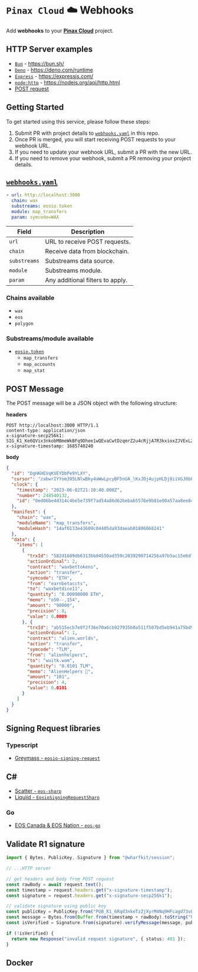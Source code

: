 # `Pinax Cloud` ☁️ Webhooks

Add **webhooks** to your [**Pinax Cloud**](https://pinax.network/) project.

## HTTP Server examples

- [`Bun`](/examples/bun) - https://bun.sh/
- [`Deno`](/examples/deno) - https://deno.com/runtime
- [`Express`](/examples/express) - https://expressjs.com/
- [`node:http`](/examples/node:http) - https://nodejs.org/api/http.html
- [POST request](/examples/post.http)

## Getting Started

To get started using this service, please follow these steps:

1. Submit PR with project details to [`webhooks.yaml`](webhooks.yml) in this repo.
2. Once PR is merged, you will start receiving POST requests to your webhook URL.
3. If you need to update your webhook URL, submit a PR with the new URL.
4. If you need to remove your webhook, submit a PR removing your project details.

## [`webhooks.yaml`](webhooks.yml)
```yaml
- url: http://localhost:3000
  chain: wax
  substreams: eosio.token
  module: map_transfers
  param: symcode=WAX
```

| Field         | Description |
| ------------- | ----------- |
| `url`         | URL to receive POST requests. |
| `chain`       | Receive data from blockchain. |
| `substreams`  | Substreams data source. |
| `module`      | Substreams module. |
| `param`       | Any additional filters to apply. |

### Chains available
- `wax`
- `eos`
- `polygon`

### Substreams/module available
- [`eosio.token`](https://github.com/pinax-network/substreams/tree/develop/eosio.token)
  - `map_transfers`
  - `map_accounts`
  - `map_stat`

## POST Message

The POST message will be a JSON object with the following structure:

**headers**

```http
POST http://localhost:3000 HTTP/1.1
content-type: application/json
x-signature-secp256k1: SIG_K1_Ke6QVix3nkobMBmeWkBFq9Dhee1wQEvaCwtDzqmrZ2u4cRjjA7R3kxioxZJVExL2J14RYxpzeFP4mkohUwQsBSmAPKz5mG
x-signature-timestamp: 1685740240
```

**body**

```json
{
  "id": "DgHKHEVqKVEYDbPe9YLXY",
  "cursor": "zabwrIYYom395LNlwBky4aWwLpcyBF5nUA_lKxJDj4ujpHLDj8iiVGJ0bE7Uwvz1iBLoQgyrj4vIEC9z9JRWvoO_kek26CQ_QC4lwYHvrrTvKfb1aFsTJO5qW77bM9DRWTjfZwnyfbgJ6tWybvPfNks1Z5QiKmO7jG1ZooMCePBDv3sxwWmvcMnV1fvE8NRI_-IiEbKpnX-rBWZ-KE9cNJnQZ_PKvTx2ZHY=",
  "clock": {
    "timestamp": "2023-06-02T21:10:40.000Z",
    "number": 248540132,
    "id": "0ed06be4d314c4be5e739f7ad54a86d62bebab5576e9b81e00a57aa8ee84dea8"
  },
  "manifest": {
    "chain": "wax",
    "moduleName": "map_transfers",
    "moduleHash": "14af0133e41609c04405da93daeab01806068241"
  },
  "data": {
    "items": [
      {
        "trxId": "582d1689db6313bb04550ad359c2039290714256a97b5ac15e6d764f0d870f74",
        "actionOrdinal": 2,
        "contract": "waxbettokens",
        "action": "transfer",
        "symcode": "ETH",
        "from": "earnbetaccts",
        "to": "waxbetdice11",
        "quantity": "0.00090000 ETH",
        "memo": "o50--,154",
        "amount": "90000",
        "precision": 8,
        "value": 0.0009
      }, {
        "trxId": "ab515ecb7e0f2f36e70a6cb927935b0a511f507bd5eb941a75bd93f8facbf78e",
        "actionOrdinal": 1,
        "contract": "alien.worlds",
        "action": "transfer",
        "symcode": "TLM",
        "from": "alienhelpers",
        "to": "wuitk.wam",
        "quantity": "0.0101 TLM",
        "memo": "AlienHelpers 👾",
        "amount": "101",
        "precision": 4,
        "value": 0.0101
      }
    ]
  }
}
```

## Signing Request libraries

### Typescript
- [Greymass - `eosio-signing-request`](https://github.com/greymass/eosio-signing-request)

## C#
- [Scatter - `eos-sharp`](https://github.com/GetScatter/eos-sharp)
- [Liquiid - `EosioSigningRequestSharp`](https://github.com/liquiidio/EosioSigningRequestSharp)

### Go
- [EOS Canada & EOS Nation - `eos-go`](https://github.com/EOS-Nation/eos-go)

## Validate R1 signature

```typescript
import { Bytes, PublicKey, Signature } from "@wharfkit/session";

// ...HTTP server

// get headers and body from POST request
const rawBody = await request.text();
const timestamp = request.headers.get("x-signature-timestamp");
const signature = request.headers.get("x-signature-secp256k1");

// validate signature using public key
const publicKey = PublicKey.from("PUB_K1_6Rqd3nkeTzZjXyrM4Nq9HFcagd73vLCEGg6iYGigdTPV7ymQKT");
const message = Bytes.from(Buffer.from(timestamp + rawBody).toString("hex"));
const isVerified = Signature.from(signature).verifyMessage(message, publicKey);

if (!isVerified) {
  return new Response("invalid request signature", { status: 401 });
}
```

## Docker